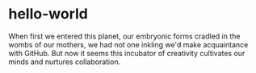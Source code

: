 # hello-world
When first we entered this planet, our embryonic forms cradled in the wombs of our mothers, we had not one inkling we'd make acquaintance with GitHub. But now it seems this incubator of creativity cultivates our minds and nurtures collaboration.
